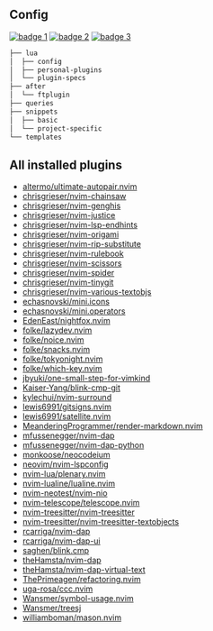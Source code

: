 ## Config
<a href="https://dotfyle.com/chrisgrieser/config-nvim"><img alt="badge 1" src="https://dotfyle.com/chrisgrieser/config-nvim/badges/plugins?style=flat"/></a>
<a href="https://dotfyle.com/chrisgrieser/config-nvim"><img alt="badge 2" src="https://dotfyle.com/chrisgrieser/config-nvim/badges/leaderkey?style=flat"/></a>
<a href="https://dotfyle.com/chrisgrieser/config-nvim"><img alt="badge 3" src="https://dotfyle.com/chrisgrieser/config-nvim/badges/plugin-manager?style=flat"/></a>

```bash
├── lua
│  ├── config
│  ├── personal-plugins
│  └── plugin-specs
├── after
│  └── ftplugin
├── queries
├── snippets
│  ├── basic
│  └── project-specific
└── templates
```

## All installed plugins
- [altermo/ultimate-autopair.nvim](https://github.com/altermo/ultimate-autopair.nvim)
- [chrisgrieser/nvim-chainsaw](https://github.com/chrisgrieser/nvim-chainsaw)
- [chrisgrieser/nvim-genghis](https://github.com/chrisgrieser/nvim-genghis)
- [chrisgrieser/nvim-justice](https://github.com/chrisgrieser/nvim-justice)
- [chrisgrieser/nvim-lsp-endhints](https://github.com/chrisgrieser/nvim-lsp-endhints)
- [chrisgrieser/nvim-origami](https://github.com/chrisgrieser/nvim-origami)
- [chrisgrieser/nvim-rip-substitute](https://github.com/chrisgrieser/nvim-rip-substitute)
- [chrisgrieser/nvim-rulebook](https://github.com/chrisgrieser/nvim-rulebook)
- [chrisgrieser/nvim-scissors](https://github.com/chrisgrieser/nvim-scissors)
- [chrisgrieser/nvim-spider](https://github.com/chrisgrieser/nvim-spider)
- [chrisgrieser/nvim-tinygit](https://github.com/chrisgrieser/nvim-tinygit)
- [chrisgrieser/nvim-various-textobjs](https://github.com/chrisgrieser/nvim-various-textobjs)
- [echasnovski/mini.icons](https://github.com/echasnovski/mini.icons)
- [echasnovski/mini.operators](https://github.com/echasnovski/mini.operators)
- [EdenEast/nightfox.nvim](https://github.com/EdenEast/nightfox.nvim)
- [folke/lazydev.nvim](https://github.com/folke/lazydev.nvim)
- [folke/noice.nvim](https://github.com/folke/noice.nvim)
- [folke/snacks.nvim](https://github.com/folke/snacks.nvim)
- [folke/tokyonight.nvim](https://github.com/folke/tokyonight.nvim)
- [folke/which-key.nvim](https://github.com/folke/which-key.nvim)
- [jbyuki/one-small-step-for-vimkind](https://github.com/jbyuki/one-small-step-for-vimkind)
- [Kaiser-Yang/blink-cmp-git](https://github.com/Kaiser-Yang/blink-cmp-git)
- [kylechui/nvim-surround](https://github.com/kylechui/nvim-surround)
- [lewis6991/gitsigns.nvim](https://github.com/lewis6991/gitsigns.nvim)
- [lewis6991/satellite.nvim](https://github.com/lewis6991/satellite.nvim)
- [MeanderingProgrammer/render-markdown.nvim](https://github.com/MeanderingProgrammer/render-markdown.nvim)
- [mfussenegger/nvim-dap](https://github.com/mfussenegger/nvim-dap)
- [mfussenegger/nvim-dap-python](https://github.com/mfussenegger/nvim-dap-python)
- [monkoose/neocodeium](https://github.com/monkoose/neocodeium)
- [neovim/nvim-lspconfig](https://github.com/neovim/nvim-lspconfig)
- [nvim-lua/plenary.nvim](https://github.com/nvim-lua/plenary.nvim)
- [nvim-lualine/lualine.nvim](https://github.com/nvim-lualine/lualine.nvim)
- [nvim-neotest/nvim-nio](https://github.com/nvim-neotest/nvim-nio)
- [nvim-telescope/telescope.nvim](https://github.com/nvim-telescope/telescope.nvim)
- [nvim-treesitter/nvim-treesitter](https://github.com/nvim-treesitter/nvim-treesitter)
- [nvim-treesitter/nvim-treesitter-textobjects](https://github.com/nvim-treesitter/nvim-treesitter-textobjects)
- [rcarriga/nvim-dap](https://github.com/rcarriga/nvim-dap)
- [rcarriga/nvim-dap-ui](https://github.com/rcarriga/nvim-dap-ui)
- [saghen/blink.cmp](https://github.com/saghen/blink.cmp)
- [theHamsta/nvim-dap](https://github.com/theHamsta/nvim-dap)
- [theHamsta/nvim-dap-virtual-text](https://github.com/theHamsta/nvim-dap-virtual-text)
- [ThePrimeagen/refactoring.nvim](https://github.com/ThePrimeagen/refactoring.nvim)
- [uga-rosa/ccc.nvim](https://github.com/uga-rosa/ccc.nvim)
- [Wansmer/symbol-usage.nvim](https://github.com/Wansmer/symbol-usage.nvim)
- [Wansmer/treesj](https://github.com/Wansmer/treesj)
- [williamboman/mason.nvim](https://github.com/williamboman/mason.nvim)
